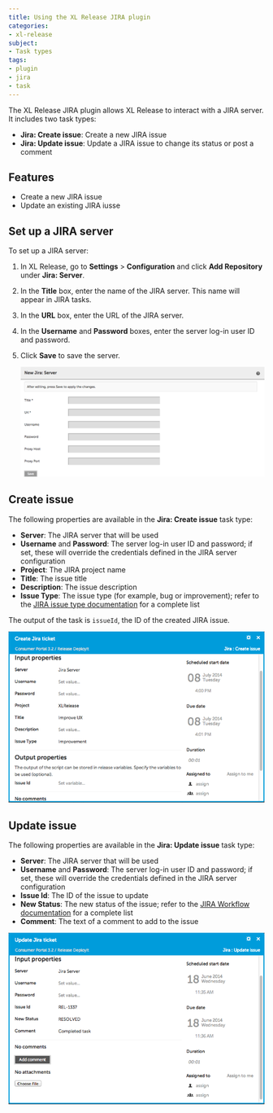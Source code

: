 ```yaml
---
title: Using the XL Release JIRA plugin
categories:
- xl-release
subject:
- Task types
tags:
- plugin
- jira
- task
---
```


The XL Release JIRA plugin allows XL Release to interact with a JIRA server. It includes two task types:

* **Jira: Create issue**: Create a new JIRA issue
* **Jira: Update issue**: Update a JIRA issue to change its status or post a comment

## Features

* Create a new JIRA issue
* Update an existing JIRA iusse

## Set up a JIRA server

To set up a JIRA server:

1. In XL Release, go to **Settings** > **Configuration** and click **Add Repository** under **Jira: Server**.
2. In the **Title** box, enter the name of the JIRA server. This name will appear in JIRA tasks.
3. In the **URL** box, enter the URL of the JIRA server.
4. In the **Username** and **Password** boxes, enter the server log-in user ID and password.
5. Click **Save** to save the server.

    ![JIRA server](../images/jira-configuration-details.png)

## Create issue

The following properties are available in the **Jira: Create issue** task type:

* **Server**: The JIRA server that will be used
* **Username** and **Password**: The server log-in user ID and password; if set, these will override the credentials defined in the JIRA server configuration
* **Project**: The JIRA project name
* **Title**: The issue title
* **Description**: The issue description
* **Issue Type**: The issue type (for example, bug or improvement); refer to the [JIRA issue type documentation](https://confluence.atlassian.com/display/AOD/What+is+an+Issue#WhatisanIssue-IssueType) for a complete list

The output of the task is `issueId`, the ID of the created JIRA issue.

![JIRA task](../images/jira-create-issue-task-details.png)

## Update issue

The following properties are available in the **Jira: Update issue** task type:

* **Server**: The JIRA server that will be used
* **Username** and **Password**: The server log-in user ID and password; if set, these will override the credentials defined in the JIRA server configuration
* **Issue Id**: The ID of the issue to update
* **New Status**: The new status of the issue; refer to the [JIRA Workflow documentation](https://confluence.atlassian.com/display/JIRA/What+is+Workflow) for a complete list
* **Comment**: The text of a comment to add to the issue

![JIRA task](../images/jira-update-issue-task-details.png)
